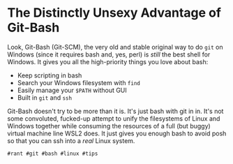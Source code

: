 # The Distinctly Unsexy Advantage of Git-Bash

Look, Git-Bash (Git-SCM), the very old and stable original way to do
`git` on Windows (since it requires bash and, yes, perl) is *still* the
best shell for Windows. It gives you all the high-priority things you
love about bash:

* Keep scripting in bash
* Search your Windows filesystem with `find`
* Easily manage your `$PATH` without GUI
* Built in `git` and `ssh`

Git-Bash doesn't try to be more than it is. It's just bash with git in
in. It's not some convoluted, fucked-up attempt to unify the filesystems
of Linux and Windows together while consuming the resources of a full
(but buggy) virtual machine line WSL2 does. It just gives you enough
bash to avoid posh so that you can ssh into a *real* Linux system.

    #rant #git #bash #linux #tips
